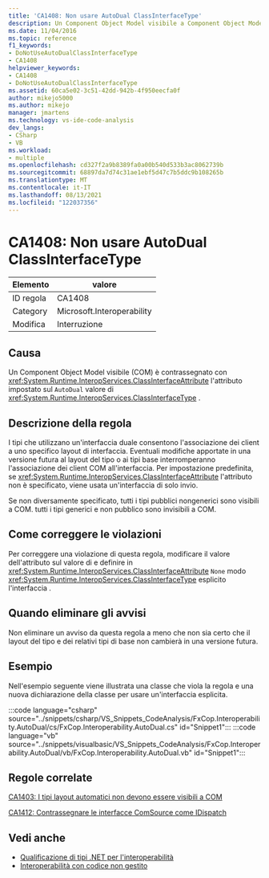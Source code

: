```yaml
---
title: 'CA1408: Non usare AutoDual ClassInterfaceType'
description: Un Component Object Model visibile a Component Object Model (COM) è contrassegnato con l'attributo System.Runtime.InteropServices.ClassInterfaceAttribute impostato sul valore AutoDual di System.Runtime.InteropServices.ClassInterfaceType.
ms.date: 11/04/2016
ms.topic: reference
f1_keywords:
- DoNotUseAutoDualClassInterfaceType
- CA1408
helpviewer_keywords:
- CA1408
- DoNotUseAutoDualClassInterfaceType
ms.assetid: 60ca5e02-3c51-42dd-942b-4f950eecfa0f
author: mikejo5000
ms.author: mikejo
manager: jmartens
ms.technology: vs-ide-code-analysis
dev_langs:
- CSharp
- VB
ms.workload:
- multiple
ms.openlocfilehash: cd327f2a9b8389fa0a00b540d533b3ac8062739b
ms.sourcegitcommit: 68897da7d74c31ae1ebf5d47c7b5ddc9b108265b
ms.translationtype: MT
ms.contentlocale: it-IT
ms.lasthandoff: 08/13/2021
ms.locfileid: "122037356"
---
```

# <a name="ca1408-do-not-use-autodual-classinterfacetype"></a>CA1408: Non usare AutoDual ClassInterfaceType

|Elemento|valore|
|-|-|
|ID regola|CA1408|
|Category|Microsoft.Interoperability|
|Modifica|Interruzione|

## <a name="cause"></a>Causa
Un Component Object Model visibile (COM) è contrassegnato con <xref:System.Runtime.InteropServices.ClassInterfaceAttribute> l'attributo impostato sul `AutoDual` valore di <xref:System.Runtime.InteropServices.ClassInterfaceType> .

## <a name="rule-description"></a>Descrizione della regola
I tipi che utilizzano un'interfaccia duale consentono l'associazione dei client a uno specifico layout di interfaccia. Eventuali modifiche apportate in una versione futura al layout del tipo o ai tipi base interromperanno l'associazione dei client COM all'interfaccia. Per impostazione predefinita, se <xref:System.Runtime.InteropServices.ClassInterfaceAttribute> l'attributo non è specificato, viene usata un'interfaccia di solo invio.

Se non diversamente specificato, tutti i tipi pubblici nongenerici sono visibili a COM. tutti i tipi generici e non pubblico sono invisibili a COM.

## <a name="how-to-fix-violations"></a>Come correggere le violazioni
Per correggere una violazione di questa regola, modificare il valore dell'attributo sul valore di e definire in <xref:System.Runtime.InteropServices.ClassInterfaceAttribute> `None` modo <xref:System.Runtime.InteropServices.ClassInterfaceType> esplicito l'interfaccia .

## <a name="when-to-suppress-warnings"></a>Quando eliminare gli avvisi
Non eliminare un avviso da questa regola a meno che non sia certo che il layout del tipo e dei relativi tipi di base non cambierà in una versione futura.

## <a name="example"></a>Esempio
Nell'esempio seguente viene illustrata una classe che viola la regola e una nuova dichiarazione della classe per usare un'interfaccia esplicita.

:::code language="csharp" source="../snippets/csharp/VS_Snippets_CodeAnalysis/FxCop.Interoperability.AutoDual/cs/FxCop.Interoperability.AutoDual.cs" id="Snippet1":::
:::code language="vb" source="../snippets/visualbasic/VS_Snippets_CodeAnalysis/FxCop.Interoperability.AutoDual/vb/FxCop.Interoperability.AutoDual.vb" id="Snippet1":::

## <a name="related-rules"></a>Regole correlate
[CA1403: I tipi layout automatici non devono essere visibili a COM](../code-quality/ca1403.md)

[CA1412: Contrassegnare le interfacce ComSource come IDispatch](../code-quality/ca1412.md)

## <a name="see-also"></a>Vedi anche

- [Qualificazione di tipi .NET per l'interoperabilità](/dotnet/framework/interop/qualifying-net-types-for-interoperation)
- [Interoperabilità con codice non gestito](/dotnet/framework/interop/index)
